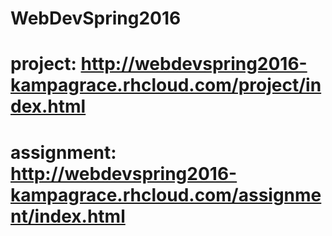 # WebDevSpring2016
# project: http://webdevspring2016-kampagrace.rhcloud.com/project/index.html
# assignment: http://webdevspring2016-kampagrace.rhcloud.com/assignment/index.html
